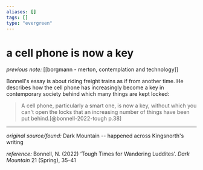 ```yaml
---
aliases: []
tags: []
type: "evergreen"
---
```


# a cell phone is now a key

_previous note:_ [[borgmann - merton, contemplation and technology]]

Bonnell's essay is about riding freight trains as if from another time. He describes how the cell phone has increasingly become a key in contemporary society behind which many things are kept locked:

> A cell phone, particularly a smart one, is now a key, without which you can't open the locks that an increasing number of things have been put behind.[@bonnell-2022-tough p.38]


---

_original source/found:_ Dark Mountain -- happened across Kingsnorth's writing

_reference:_ Bonnell, N. (2022) ‘Tough Times for Wandering Luddites’. _Dark Mountain_ 21 (Spring), 35–41



